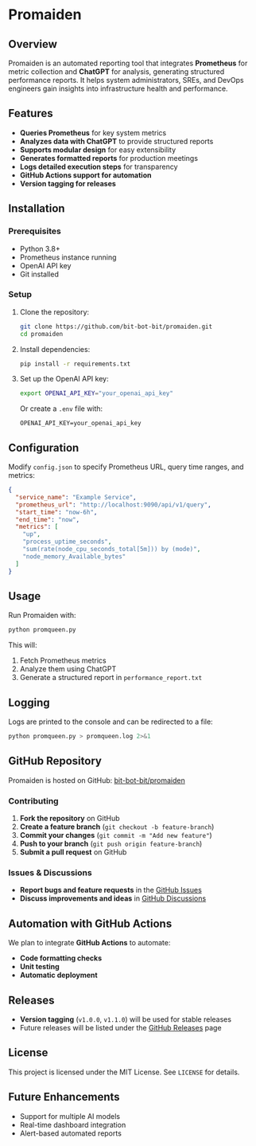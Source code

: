 # Promaiden

## Overview

Promaiden is an automated reporting tool that integrates **Prometheus** for metric collection and **ChatGPT** for analysis, generating structured performance reports. It helps system administrators, SREs, and DevOps engineers gain insights into infrastructure health and performance.

## Features

- **Queries Prometheus** for key system metrics
- **Analyzes data with ChatGPT** to provide structured reports
- **Supports modular design** for easy extensibility
- **Generates formatted reports** for production meetings
- **Logs detailed execution steps** for transparency
- **GitHub Actions support for automation**
- **Version tagging for releases**

## Installation

### Prerequisites

- Python 3.8+
- Prometheus instance running
- OpenAI API key
- Git installed

### Setup

1. Clone the repository:
   ```sh
   git clone https://github.com/bit-bot-bit/promaiden.git
   cd promaiden
   ```
2. Install dependencies:
   ```sh
   pip install -r requirements.txt
   ```
3. Set up the OpenAI API key:
   ```sh
   export OPENAI_API_KEY="your_openai_api_key"
   ```
   Or create a `.env` file with:
   ```
   OPENAI_API_KEY=your_openai_api_key
   ```

## Configuration

Modify `config.json` to specify Prometheus URL, query time ranges, and metrics:

```json
{
  "service_name": "Example Service",
  "prometheus_url": "http://localhost:9090/api/v1/query",
  "start_time": "now-6h",
  "end_time": "now",
  "metrics": [
    "up",
    "process_uptime_seconds",
    "sum(rate(node_cpu_seconds_total[5m])) by (mode)",
    "node_memory_Available_bytes"
  ]
}
```

## Usage

Run Promaiden with:

```sh
python promqueen.py
```

This will:

1. Fetch Prometheus metrics
2. Analyze them using ChatGPT
3. Generate a structured report in `performance_report.txt`

## Logging

Logs are printed to the console and can be redirected to a file:

```sh
python promqueen.py > promqueen.log 2>&1
```

## GitHub Repository

Promaiden is hosted on GitHub: [bit-bot-bit/promaiden](https://github.com/bit-bot-bit/promaiden)

### Contributing

1. **Fork the repository** on GitHub
2. **Create a feature branch** (`git checkout -b feature-branch`)
3. **Commit your changes** (`git commit -m "Add new feature"`)
4. **Push to your branch** (`git push origin feature-branch`)
5. **Submit a pull request** on GitHub

### Issues & Discussions

- **Report bugs and feature requests** in the [GitHub Issues](https://github.com/bit-bot-bit/promaiden/issues)
- **Discuss improvements and ideas** in [GitHub Discussions](https://github.com/bit-bot-bit/promaiden/discussions)

## Automation with GitHub Actions

We plan to integrate **GitHub Actions** to automate:

- **Code formatting checks**
- **Unit testing**
- **Automatic deployment**

## Releases

- **Version tagging** (`v1.0.0`, `v1.1.0`) will be used for stable releases
- Future releases will be listed under the [GitHub Releases](https://github.com/bit-bot-bit/promaiden/releases) page

## License

This project is licensed under the MIT License. See `LICENSE` for details.

## Future Enhancements

- Support for multiple AI models
- Real-time dashboard integration
- Alert-based automated reports

